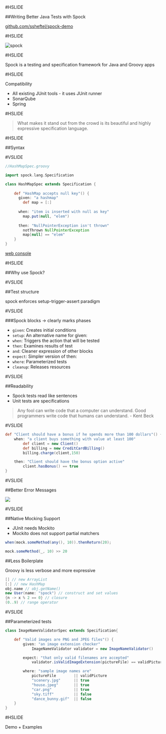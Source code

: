 #HSLIDE

##Writing Better Java Tests with Spock

[github.com/ssheftel/spock-demo](https://github.com/ssheftel/spock-demo)

#HSLIDE

![spock](https://i.imgflip.com/qnp22.jpg)

#HSLIDE

Spock is a testing and specification framework for Java and Groovy apps

#HSLIDE

Compatibility
- All existing JUnit tools - it uses JUnit runner 
- SonarQube
- Spring

#HSLIDE

> What makes it stand out from the crowd is its beautiful and highly expressive specification language.

#HSLIDE

##Syntax

#VSLIDE

```groovy
//HashMapSpec.groovy

import spock.lang.Specification

class HashMapSpec extends Specification {
    
    def "HashMap accepts null key"() {
      given: "a hashmap"
        def map = [:]
    
      when: "item is inserted with null as key"
        map.put(null, "elem")
    
      then: "NullPointerException isn't thrown"
        notThrown NullPointerException
        map[null] == "elem"
    }
}

```
[web console](https://meetspock.appspot.com/script/5090845673914368)

#HSLIDE



##Why use Spock?

#VSLIDE

##Test structure

spock enforces setup-trigger-assert paradigm

#VSLIDE

###Spock blocks → clearly marks phases

- `given`: Creates initial conditions
- `setup`: An alternative name for given:
- `when`: Triggers the action that will be tested
- `then`: Examines results of test
- `and`: Cleaner expression of other blocks
- `expect`: Simpler version of then:
- `where`: Parameterized tests
- `cleanup`: Releases resources

#VSLIDE

##Readability

- Spock tests read like sentences
- Unit tests are specifications

> Any fool can write code that a computer can understand. Good programmers write code that humans can understand. - Kent Beck

#VSLIDE

```groovy
def "Client should have a bonus if he spends more than 100 dollars"() {
    when: "a client buys something with value at least 100"
        def client = new Client()
        def billing = new CreditCardBilling()
        billing.charge(client,150)

    then: "Client should have the bonus option active"
        client.hasBonus() == true
}
```

#VSLIDE

##Better Error Messages

![](https://solidsoft.files.wordpress.com/2016/11/spock-formatting-input-parameters-test-specified-error-message.png)

#VSLIDE

##Native Mocking Support

- JUnit needs Mockito
- Mockito does not support partial matchers

```java
when(mock.someMethod(any(), 10)).thenReturn(20);
```

```groovy
mock.someMethod(_, 10) >> 20
```

##Less Boilerplate

Groovy is less verbose and more expressive

```groovy
[] // new ArrayList
[:] // new HashMap
obj.name // obj.getName()
new User(name: "spock") // construct and set values
{n -> x % 2 == 0} // closure
(0..9) // range operator
```

#VSLIDE

##Parameterized tests

```groovy
class ImageNameValidatorSpec extends Specification{

    def "Valid images are PNG and JPEG files"() {
        given: "an image extension checker"
            ImageNameValidator validator = new ImageNameValidator()

        expect: "that only valid filenames are accepted"
            validator.isValidImageExtension(pictureFile) == validPicture

        where: "sample image names are"
            pictureFile        || validPicture
            "scenery.jpg"      || true
            "house.jpeg"       || true
            "car.png"          || true
            "sky.tiff"         || false
            "dance_bunny.gif"  || false
    }
}
```

#HSLIDE

Demo + Examples



